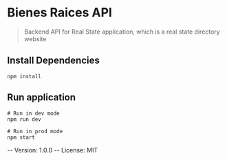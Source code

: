 # Bienes Raices API

> Backend API for Real State application, which is a real state directory website

<!-- ## USAGE

Rename "config/config.env.deploy" to "config/config.env" and update the values/settings to your own -->

## Install Dependencies

```
npm install
```

## Run application
```
# Run in dev mode
npm run dev

# Run in prod mode
npm start

```

-- Version: 1.0.0
-- License: MIT